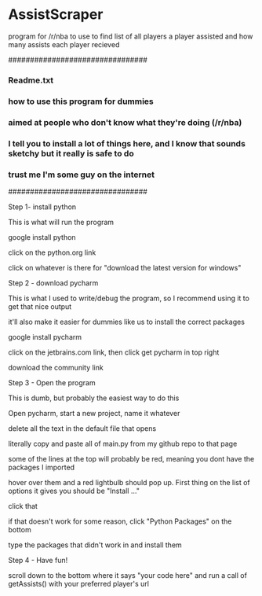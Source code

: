 # AssistScraper
program for /r/nba to use to find list of all players a player assisted and how many assists each player recieved

################################
### Readme.txt
### how to use this program for dummies
### aimed at people who don't know what they're doing (/r/nba)
### I tell you to install a lot of things here, and I know that sounds sketchy but it really is safe to do
### trust me I'm some guy on the internet
################################


Step 1- install python

This is what will run the program

google install python

click on the python.org link

click on whatever is there for "download the latest version for windows"


Step 2 - download pycharm

This is what I used to write/debug the program, so I recommend using it to get that nice output

it'll also make it easier for dummies like us to install the correct packages

google install pycharm

click on the jetbrains.com link, then click get pycharm in top right

download the community link


Step 3 - Open the program

This is dumb, but probably the easiest way to do this

Open pycharm, start a new project, name it whatever

delete all the text in the default file that opens

literally copy and paste all of main.py from my github repo to that page

some of the lines at the top will probably be red, meaning you dont have the packages I imported

hover over them and a red lightbulb should pop up. First thing on the list of options it gives you should be "Install ..."

click that

if that doesn't work for some reason, click "Python Packages" on the bottom

type the packages that didn't work in and install them


Step 4 - Have fun!

scroll down to the bottom where it says "your code here" and run a call of getAssists() with your preferred player's url


